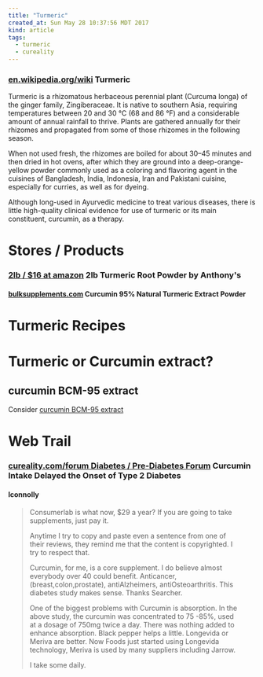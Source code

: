 ```yaml
---
title: "Turmeric"
created_at: Sun May 28 10:37:56 MDT 2017
kind: article
tags:
  - turmeric
  - cureality
---
```


<h3>
  <a href="https://en.wikipedia.org/wiki/Turmeric" target="_blank">en.wikipedia.org/wiki</a>
  Turmeric
</h3>

Turmeric is a rhizomatous herbaceous perennial plant (Curcuma longa)
of the ginger family, Zingiberaceae. It is native to southern Asia,
requiring temperatures between 20 and 30 °C (68 and 86 °F) and a
considerable amount of annual rainfall to thrive. Plants are gathered
annually for their rhizomes and propagated from some of those rhizomes
in the following season.

When not used fresh, the rhizomes are boiled for about 30–45
minutes and then dried in hot ovens, after which they are ground into
a deep-orange-yellow powder commonly used as a coloring and flavoring
agent in the cuisines of Bangladesh, India, Indonesia, Iran and Pakistani
cuisine, especially for curries, as well as for dyeing.

Although long-used in Ayurvedic medicine to treat various diseases,
there is little high-quality clinical evidence for use of turmeric or
its main constituent, curcumin, as a therapy.

<h1>Stores / Products</h1>

<h3>
  <a href="https://www.amazon.com/Organic-Turmeric-Anthonys-Gluten-Free-Non-GMO/dp/B00W4AY9BA" target="_blank">2lb / $16 at amazon</a>
  2lb Turmeric Root Powder by Anthony's
</h3>

<h4>
  <a href="http://www.bulksupplements.com/curcumin-turmeric-extract.html" target="_blank">bulksupplements.com</a>
  Curcumin 95% Natural Turmeric Extract Powder
</h4>

<h1>Turmeric Recipes</h1>

<h1>Turmeric or Curcumin extract?</h1>

<h2>curcumin BCM-95 extract</h2>

Consider 
<a href="http://dolcas-biotech.com/products/bcm95/" target="_blank">curcumin BCM-95 extract</a>

<h1>Web Trail</h1>

<h3>
  <a href="https://www.cureality.com/forum/topics.aspx?ID=19355" target="_blank">cureality.com/forum Diabetes / Pre-Diabetes Forum</a>
  Curcumin Intake Delayed the Onset of Type 2 Diabetes 
</h3>

<h4>lconnolly</h4>

<blockquote style="margin-left: 2em; margin-right: 2em;">
Consumerlab is what now, $29 a year?  If you are going to take
supplements, just pay it.

Anytime I try to copy and paste even a sentence from one of their reviews,
they remind me that the content is copyrighted. I try to respect that.

Curcumin, for me, is a core supplement.  I do believe almost
everybody over 40 could benefit. Anticancer, (breast,colon,prostate),
antiAlzheimers, antiOsteoarthritis.  This diabetes study makes sense.
Thanks Searcher.

One of the biggest problems with Curcumin is absorption.  In the above
study, the curcumin was concentrated to 75 -85%, used at a dosage
of 750mg twice a day.  There was nothing added to enhance absorption.
Black pepper helps a little.  Longevida or Meriva are better.  Now Foods
just started using Longevida technology, Meriva is used by many suppliers
including Jarrow.

I take some daily.
</blockquote>

<!--
html boilerplate
<a href="" target="_blank"></a>
<a name=""></a>
<img src="" width="400px">
<ul>
  <li></li>
</ul>
<pre>
</pre>
<pre><code>
</code></pre>
<math xmlns='http://www.w3.org/1998/Math/MathML' display='block'>
</math>
-->
